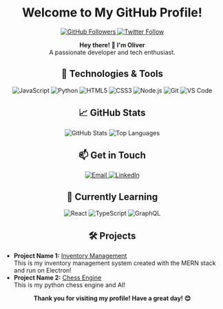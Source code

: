 <h1 align="center">Welcome to My GitHub Profile!</h1>

<p align="center">
  <a href="https://github.com/olivrrcode">
    <img src="https://img.shields.io/github/followers/olivrrcode?label=Follow%20Me&style=social" alt="GitHub Followers">
  </a>
  <a href="https://twitter.com/yourtwitterhandle">
    <img src="https://img.shields.io/twitter/follow/yourtwitterhandle?label=Follow%20Me&style=social" alt="Twitter Follow">
  </a>
</p>

<p align="center">
  <strong>Hey there! 👋 I'm Oliver</strong><br>
  A passionate developer and tech enthusiast.
</p>

<h2 align="center">🔧 Technologies & Tools</h2>
<p align="center">
  <img src="https://img.shields.io/badge/-JavaScript-black?style=flat-square&logo=javascript" alt="JavaScript">
  <img src="https://img.shields.io/badge/-Python-black?style=flat-square&logo=python" alt="Python">
  <img src="https://img.shields.io/badge/-HTML5-black?style=flat-square&logo=html5" alt="HTML5">
  <img src="https://img.shields.io/badge/-CSS3-black?style=flat-square&logo=css3" alt="CSS3">
  <img src="https://img.shields.io/badge/-Node.js-black?style=flat-square&logo=node.js" alt="Node.js">
  <img src="https://img.shields.io/badge/-Git-black?style=flat-square&logo=git" alt="Git">
  <img src="https://img.shields.io/badge/-VS%20Code-black?style=flat-square&logo=visual-studio-code" alt="VS Code">
</p>

<h2 align="center">📈 GitHub Stats</h2>
<p align="center">
  <img src="https://github-readme-stats.vercel.app/api?username=olivrrcode&show_icons=true&theme=radical" alt="GitHub Stats">
  <img src="https://github-readme-stats.vercel.app/api/top-langs/?username=olivrrcode&layout=compact&theme=radical" alt="Top Languages">
</p>

<h2 align="center">📫 Get in Touch</h2>
<p align="center">
  <a href="mailto:oliverhatherton@gmail.com">
    <img src="https://img.shields.io/badge/-oliver@example.com-black?style=flat-square&logo=gmail&logoColor=white" alt="Email">
  </a>
  <a href="https://linkedin.com/in/oliverhatherton">
    <img src="https://img.shields.io/badge/-LinkedIn-black?style=flat-square&logo=linkedin" alt="LinkedIn">
  </a>
</p>

<h2 align="center">🌱 Currently Learning</h2>
<p align="center">
  <img src="https://img.shields.io/badge/-React-black?style=flat-square&logo=react" alt="React">
  <img src="https://img.shields.io/badge/-TypeScript-black?style=flat-square&logo=typescript" alt="TypeScript">
  <img src="https://img.shields.io/badge/-GraphQL-black?style=flat-square&logo=graphql" alt="GraphQL">
</p>

<h2 align="center">🛠️ Projects</h2>
<ul>
  <li>
    <strong>Project Name 1:</strong> <a href="https://github.com/olivrrcode/inventory-management">Inventory Management</a><br>
    This is my inventory management system created with the MERN stack and run on Electron!
  </li>
  <li>
    <strong>Project Name 2:</strong> <a href="https://github.com/olivrrcode/Chess-Engine">Chess Engine</a><br>
    This is my python chess engine and AI!
  </li>
</ul>

<p align="center">
  <strong>Thank you for visiting my profile! Have a great day! 😊</strong>
</p>
